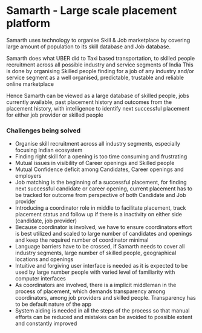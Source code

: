 # Samarth - Large scale placement platform
Samarth uses technology to organise Skill & Job marketplace by covering large amount of population to its skill database and Job database. 

Samarth does what UBER did to Taxi based transportation, to skilled people recruitment across all possible industry and service segments of India
This is done by organising Skilled people finding for a job of any industry and/or service segment as a well organised, predictable, trustable and reliable online marketplace 

Hence Samarth can be viewed as a large database of skilled people, jobs currently available, past placement history and outcomes from the placement history, with intelligence to identify next successful placement for either job provider or skilled people

### Challenges being solved
- Organise skill recruitment across all industry segments, especially focusing Indian ecosystem
- Finding right skill for a opening is too time consuming and frustrating
- Mutual issues in visibility of Career openings and Skilled people
- Mutual Confidence deficit among Candidates, Career openings and employers
- Job matching is the beginning of a successful placement, for finding next successful candidate or career opening, current placement has to be tracked for outcome from perspective of both Candidate and Job provider 
- Introducing a coordinator role in middle to facilitate placement, track placement status and follow up if there is a inactivity on either side (candidate, job provider)
- Because coordinator is involved, we have to ensure coordinators effort is best utilized and scaled to large number of candidates and openings and keep the required number of coordinator minimal
- Language barriers have to be crossed, if Samarth needs to cover all industry segments, large number of skilled people, geographical locations and openings
- Intuitive and forgiving user interface is needed as it is expected to be used by large number people with varied level of familiarity with computer interfaces
- As coordinators are involved, there is a implicit middleman in the process of placement, which demands transparency among coordinators, among job providers and skilled people. Transparency has to be default nature of the app
- System aiding is needed in all the steps of the process so that manual efforts can be reduced and mistakes can be avoided to possible extent and constantly improved 

